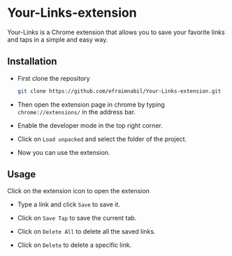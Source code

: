 # Your-Links-extension

Your-Links is a Chrome extension that allows you to save your favorite links and taps in a simple and easy way.

## Installation

- First clone the repository
    
    ```bash
    git clone https://github.com/efraimnabil/Your-Links-extension.git
    ```

- Then open the extension page in chrome by typing `chrome://extensions/` in the address bar.

- Enable the developer mode in the top right corner.

- Click on `Load unpacked` and select the folder of the project.

- Now you can use the extension.

## Usage

Click on the extension icon to open the extension

- Type a link and click `Save` to save it.

- Click on `Save Tap` to save the current tab.

- Click on `Delete All` to delete all the saved links.

- Click on `Delete` to delete a specific link.
